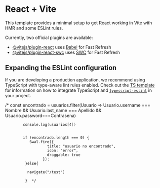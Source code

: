 # React + Vite

This template provides a minimal setup to get React working in Vite with HMR and some ESLint rules.

Currently, two official plugins are available:

- [@vitejs/plugin-react](https://github.com/vitejs/vite-plugin-react/blob/main/packages/plugin-react) uses [Babel](https://babeljs.io/) for Fast Refresh
- [@vitejs/plugin-react-swc](https://github.com/vitejs/vite-plugin-react/blob/main/packages/plugin-react-swc) uses [SWC](https://swc.rs/) for Fast Refresh

## Expanding the ESLint configuration

If you are developing a production application, we recommend using TypeScript with type-aware lint rules enabled. Check out the [TS template](https://github.com/vitejs/vite/tree/main/packages/create-vite/template-react-ts) for information on how to integrate TypeScript and [`typescript-eslint`](https://typescript-eslint.io) in your project.




 /*  const encontrado = usuarios.filter(Usuario => Usuario.username === Nombre && Usuario.last_name === Apellido &&  Usuario.password===Contrasena)
            
            console.log(usuarios[4])
            
            
            if (encontrado.length === 0) {
               Swal.fire({
                       title: "usuario no encontrado",
                       icon: "error",
                       draggable: true
                     });
             }else{
              
              navigate("/test")
              
             }  */


